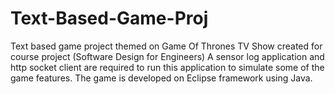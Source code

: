 # Text-Based-Game-Proj
Text based game project themed on Game Of Thrones TV Show created for course project (Software Design for Engineers)
A sensor log application and http socket client are required to run this application to simulate some of the game features.
The game is developed on Eclipse framework using Java. 

